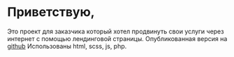 # Приветствую, 
Это проект для заказчика который хотел продвинуть свои услуги через интернет с помощью лендинговой страницы.
Опубликованная версия на [github](https://zhanybekzh.github.io/landingPage/)
Использованы html, scss, js, php.
